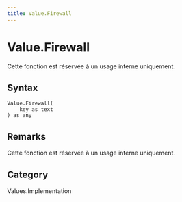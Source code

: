 ```yaml
---
title: Value.Firewall
---
```


# Value.Firewall


Cette fonction est réservée à un usage interne uniquement.


## Syntax

```powerquery
Value.Firewall(
    key as text
) as any
```


## Remarks

Cette fonction est réservée à un usage interne uniquement.



## Category
Values.Implementation
